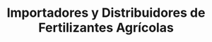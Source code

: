 ---
title: "Importadores y Distribuidores de Fertilizantes Agrícolas"
url: /guayaquil/importadores-y-distribuidores-de-fertilizantes-agricolas/
shop: comercio
---